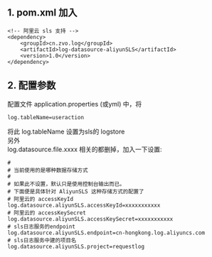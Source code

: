 ## 1. pom.xml 加入

````
<!-- 阿里云 sls 支持 -->
<dependency> 
	<groupId>cn.zvo.log</groupId>
	<artifactId>log-datasource-aliyunSLS</artifactId>
	<version>1.0</version>
</dependency> 
````

## 2. 配置参数

配置文件 application.properties (或yml) 中，将 

````
log.tableName=useraction
````
将此 log.tableName 设置为sls的 logstore  
另外  
log.datasource.file.xxxx 相关的都删掉，加入一下设置:  

````
#
# 当前使用的是哪种数据存储方式
#
# 如果此不设置，默认只是使用控制台输出而已。
# 下面便是具体针对 AliyunSLS 这种存储方式的配置了
# 阿里云的 accessKeyId
log.datasource.aliyunSLS.accessKeyId=xxxxxxxxxxx
# 阿里云的 accessKeySecret
log.datasource.aliyunSLS.accessKeySecret=xxxxxxxxxxx
# sls日志服务的endpoint
log.datasource.aliyunSLS.endpoint=cn-hongkong.log.aliyuncs.com
# sls日志服务中建的项目名
log.datasource.aliyunSLS.project=requestlog
````



